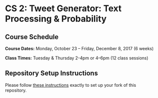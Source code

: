 # CS 2: Tweet Generator: Text Processing & Probability

## Course Schedule

**Course Dates:** Monday, October 23 – Friday, December 8, 2017 (6 weeks)

**Class Times:** Tuesday & Thursday 2-4pm or 4–6pm (12 class sessions)


## Repository Setup Instructions

Please follow [these instructions](Setup.md) exactly to set up your fork of this repository.

